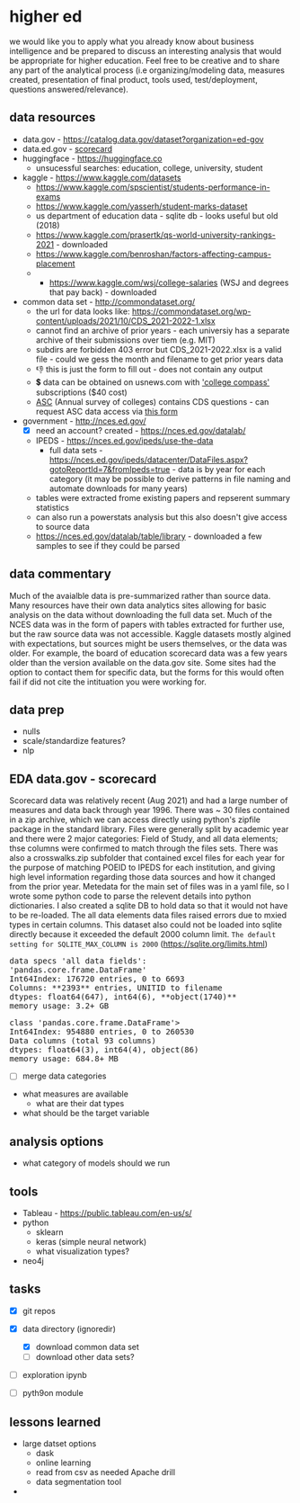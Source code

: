 # higher ed
we would like you to apply what you already know about business intelligence and be prepared to discuss an interesting analysis that would be appropriate for higher education. Feel free to be creative and to share any part of the analytical process (i.e organizing/modeling data, measures created, presentation of final product, tools used, test/deployment, questions answered/relevance). 

## data resources
- data.gov - https://catalog.data.gov/dataset?organization=ed-gov
- data.ed.gov - [scorecard](https://data.ed.gov/dataset/college-scorecard-all-data-files-through-6-2020/resources?resource=693ba436-110b-4a04-b6eb-d77804607f45)
- huggingface - https://huggingface.co
  - unsucessful searches: education, college, university, student
- kaggle - https://www.kaggle.com/datasets
  - https://www.kaggle.com/spscientist/students-performance-in-exams
  - https://www.kaggle.com/yasserh/student-marks-dataset
  - us department of education data - sqlite db - looks useful but old (2018)
  - https://www.kaggle.com/prasertk/qs-world-university-rankings-2021 - downloaded
  - https://www.kaggle.com/benroshan/factors-affecting-campus-placement
  - * https://www.kaggle.com/wsj/college-salaries (WSJ and degrees that pay back) - downloaded
- common data set - http://commondataset.org/
  - the url for data looks like: https://commondataset.org/wp-content/uploads/2021/10/CDS_2021-2022-1.xlsx
  - cannot find an archive of prior years - each universiy has a separate archive of their submissions over tiem (e.g. MIT)
  - subdirs are forbidden 403 error but CDS_2021-2022.xlsx is a valid file - could we gess the month and filename to get prior years data
  - :thumbsdown: this is just the form to fill out - does not contain any output
  - :heavy_dollar_sign: data can be obtained on usnews.com with ['college compass'](https://www.usnews.com/usnews/store/college_compass?src=web:col_compass:na:BC_homepage_headerpromo_CTA:20190418) subscriptions ($40 cost)
  - [ASC](https://professionals.collegeboard.org/higher-ed/recruitment/annual-survey) (Annual survey of colleges) contains CDS questions - can request ASC data access via [this form](https://collegeboard.tfaforms.net/69)
- government - http://nces.ed.gov/
  - [x] need an account? created - https://nces.ed.gov/datalab/
  - IPEDS - https://nces.ed.gov/ipeds/use-the-data
    - full data sets - https://nces.ed.gov/ipeds/datacenter/DataFiles.aspx?gotoReportId=7&fromIpeds=true - data is by year for each category (it may be possible to derive patterns in file naming and automate downloads for many years)
  - tables were extracted frome existing papers and repserent summary statistics
  - can also run a powerstats analysis but this also doesn't give access to source data
  - https://nces.ed.gov/datalab/table/library - downloaded a few samples to see if they could be parsed

## data commentary
Much of the avaialble data is pre-summarized rather than source data.  Many resources have their own data analytics sites allowing for basic analysis on the data without downloading the full data set.  Much of the NCES data was in the form of papers with tables extracted for further use, but the raw source data was not accessible. Kaggle datasets mostly algined with expectations, but sources might be users themselves, or the data was older.  For example, the board of education  scorecard data was a few years older than the version available on the data.gov site.  Some sites had the option to contact them for specific data, but the forms for this would often fail if did not cite the intituation you were working for.  

## data prep
  - nulls
  - scale/standardize features?
  - nlp

## EDA data.gov - scorecard 
Scorecard data was relatively recent (Aug 2021) and had a large number of measures and data back through year 1996.  There was ~ 30 files contained in a zip archive, which we can access directly using python's zipfile package in the standard library. Files were generally split by academic year and there were 2 major categories: Field of Study, and all data elements; thse columns were confirmed to match through the files sets.  There was also a crosswalks.zip subfolder that contained excel files for each year for the purpose of matching POEID to IPEDS for each institution, and giving high level information regarding those data sources and how it changed from the prior year.  Metedata for the main set of files was in a yaml file, so I wrote some python code to parse the relevent details into python dictionaries.  I also created a sqlite DB to hold data so that it would not have to be re-loaded. 
The all data elements data files raised errors due to mxied types in certain columns.  This dataset also could not be loaded into sqlite directly because it exceeded the default 2000 column limit. 
`The default setting for SQLITE_MAX_COLUMN is 2000` (https://sqlite.org/limits.html)


<pre>data specs 'all data fields':
'pandas.core.frame.DataFrame'
Int64Index: 176720 entries, 0 to 6693
Columns: **2393** entries, UNITID to filename
dtypes: float64(647), int64(6), **object(1740)**
memory usage: 3.2+ GB</pre>

<pre>
class 'pandas.core.frame.DataFrame'>
Int64Index: 954880 entries, 0 to 260530
Data columns (total 93 columns)
dtypes: float64(3), int64(4), object(86)
memory usage: 684.8+ MB
</pre>

- [ ] merge data categories

- what measures are available
  - what are their dat types
- what should be the target variable


## analysis options
- what category of models should we run


## tools
- Tableau - https://public.tableau.com/en-us/s/
- python
  - sklearn
  - keras (simple neural network)
  - what visualization types?
- neo4j


## tasks
- [x] git repos
- [x] data directory (ignoredir)
  - [x] download common data set
  - [ ] download other data sets?
- [ ] exploration ipynb
- [ ] pyth9on module


## lessons learned
- large datset options
  - dask
  - online learning
  - read from csv as needed Apache drill
  - data segmentation tool
- 
